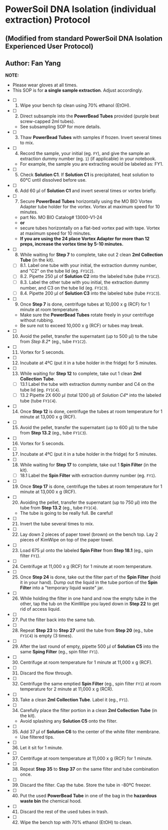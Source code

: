 # PowerSoil DNA Isolation (individual extraction) Protocol     
## (Modified from standard PowerSoil DNA Isolation Experienced User Protocol)    
## Author: Fan Yang     

**NOTE:**
+ Please wear gloves at all times.    
+ This SOP is for **a single sample extraction**. Adjust accordingly.    

- [ ] 1. Wipe your bench tip clean using 70% ethanol (EtOH).   
- [ ] 2. Direct subsample into the **PowerBead Tubes** provided (purple beat screw-capped 2ml tubes).    
    + See subsampling SOP for more details.    
- [ ] 3. Thaw **PowerBead Tubes** with samples if frozen. Invert several times to mix.    
- [ ] 4. Record the sample, your initial (eg. `FY`), and give the sample an extraction dummy number (eg. `1`) (if applicable)  in your notebook.   
    + For example, the sample you are extracting would be labeled as: FY1.   
- [ ] 5. Check **Solution C1**. If **Solution C1** is precipitated, heat solution to 60°C until
dissolved before use.    
- [ ] 6. Add 60 μl of **Solution C1** and invert several times or vortex briefly.
- [ ] 7. Secure **PowerBead Tubes** horizontally using the MO BIO Vortex Adapter
tube holder for the vortex. Vortex at maximum speed for 10 minutes.       
    + part No. MO BIO Catalog# 13000-V1-24 
    + **or**    
    + secure tubes horizontally on a flat-bed vortex pad with tape. Vortex at maximum speed for 10 minutes.   
    + **If you are using the 24 place Vortex Adapter for more than 12 preps, increase the vortex time by 5-10 minutes.**    
- [ ] 8. While waiting for **Step 7** to complete, take out 2 clean **2ml Collection Tube** (in the kit).    
    - [ ] 8.1. Label one tube with your initial, the extraction dummy number, and "C2" on the tube lid (eg. `FY1C2`).   
    - [ ] 8.2. Pipette 250 µl of **Solution C2** into the labeled tube (tube `FY1C2`).   
    - [ ] 8.3. Label the other tube with you initial, the extraction dummy number, and C3 on the tube lid (eg. `FY1C3`).   
    - [ ] 8.4. Pipette 200 µl of **Solution C3** into the labeled tube (tube `FY1C3`).  
- [ ] 9. Once **Step 7** is done, centrifuge tubes at 10,000 x g (RCF) for 1 minute at room temperature.   
    + Make sure the **PowerBead Tubes** rotate freely in your centrifuge without rubbing.    
    + Be sure not to exceed 10,000 x g (RCF) or tubes may break.    
- [ ] 10. Avoid the pellet, transfer the supernatant (up to 500 µl) to the tube from *Step 8.2** (eg., tube `FY1C2`).  
- [ ] 11. Vortex for 5 seconds.   
- [ ] 12. Incubate at 4ºC (put it in a tube holder in the fridge) for 5 minutes.  
- [ ] 13. While waiting for **Step 12** to complete, take out 1 clean **2ml Collection Tube**.   
    - [ ] 13.1 Label the tube with extraction dummy number and C4 on the tube lid (eg. `FY1C4`).   
    - [ ] 13.2 Pipette 2X 600 µl (total 1200 µl) of *Solution C4** into the labeled tube (tube `FY1C4`).   
- [ ] 14. Once **Step 12** is done, centrifuge the tubes at room temperature for 1 minute at 13,000 x g (RCF).    
- [ ] 15. Avoid the pellet, transfer the supernatant (up to 600 µl) to the tube from **Step 13.2** (eg., tube `FY1C3`).   
- [ ] 16. Vortex for 5 seconds.    
- [ ] 17. Incubate at 4ºC (put it in a tube holder in the fridge) for 5 minutes.   
- [ ] 18. While waiting for **Step 17** to complete, take out 1 **Spin Filter** (in the kit).   
    - [ ] 18.1 Label the **Spin Filter** with extraction dummy number (eg. `FY1`).   
- [ ] 19. Once **Step 17** is done, centrifuge the tubes at room temperature for 1 minute at 13,000 x g (RCF).    
- [ ] 20. Avoiding the pellet, transfer the supernatant (up to 750 μl) into the tube from **Step 13.2** (eg., tube `FY1C4`).    
    + The tube is going to be really full. Be careful!   
- [ ] 21. Invert the tube several times to mix.    
- [ ] 22. Lay down 2 pieces of paper towel (brown) on the bench top. Lay 2 pieces of KimWipe on top of the paper towel.    
- [ ] 23. Load 675 μl onto the labeled **Spin Filter** from **Step 18.1** (eg., spin filter `FY1`).   
- [ ] 24. Centrifuge at 11,000 x g (RCF) for 1 minute at room temperature.    
- [ ] 25. Once **Step 24** is done, take out the filter part of the **Spin Filter** (hold it in your hand). Dump out the liquid in the tube portion of the **Spin Filter** into a "temporary liquid waste" jar.   
- [ ] 26. While holding the filter in one hand and now the empty tube in the other, tap the tub on the KimWipe you layed down in **Step 22** to get rid of access liquid.    
- [ ] 27. Put the filter back into the same tub.   
- [ ] 28. Repeat **Step 23** to **Step 27** until the tube from **Step 20** (eg., tube `FY1C4`) is empty (3 times). 
- [ ] 29. After the last round of empty, pipette 500 µl of **Solution C5** into the same **Sping Filter** (eg., spin filter `FY1`).    
- [ ] 30. Centrifuge at room temperature for 1 minute at 11,000 x g (RCF).    
- [ ] 31. Discard the flow through.    
- [ ] 32. Centrifuge the same emptied **Spin Filter** (eg., spin filter `FY1`) at room temperature for 2 minute at 11,000 x g (RCR).    
- [ ] 33. Take a clean **2ml Collection Tube**. Label it (eg., `FY1`).    
- [ ] 34. Carefully place the filter portion in a clean **2ml Collection Tube** (in the kit). 
    + Avoid splashing any **Solution C5** onto the filter.   
- [ ] 35. Add 37 μl of **Solution C6** to the center of the white filter membrane. 
    + Use filtered tips.   
- [ ] 36. Let it sit for 1 minute.   
- [ ] 37. Centrifuge at room temperature at 11,000 x g (RCF) for 1 minute.  
- [ ] 38. Repeat **Step 35** to **Step 37** on the same filter and tube combination once.   
- [ ] 39. Discard the filter. Cap the tube. Store the tube in -80ºC freezer.    
- [ ] 40. Put the used **PowerBead Tube** in one of the bag in the **hazardous waste bin** the chemical hood.   
- [ ] 41. Discard the rest of the used tubes in trash.   
- [ ] 42. Wipe the bench top with 70% ethanol (EtOH) to clean.  
 
